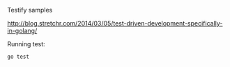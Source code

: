 Testify samples

http://blog.stretchr.com/2014/03/05/test-driven-development-specifically-in-golang/

Running test:
```
go test
```
